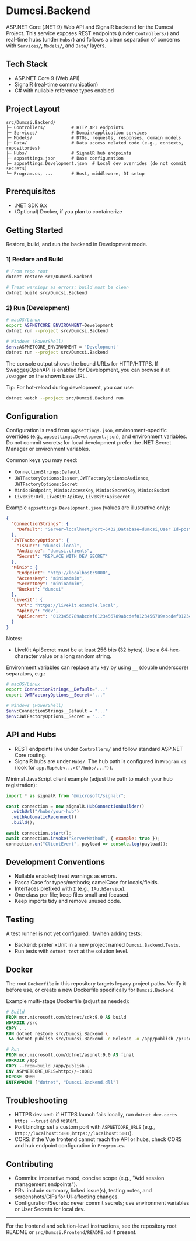 # Dumcsi.Backend

ASP.NET Core (.NET 9) Web API and SignalR backend for the Dumcsi Project. This service exposes REST endpoints (under `Controllers/`) and real-time hubs (under `Hubs/`) and follows a clean separation of concerns with `Services/`, `Models/`, and `Data/` layers.

## Tech Stack

- ASP.NET Core 9 (Web API)
- SignalR (real-time communication)
- C# with nullable reference types enabled

## Project Layout

```
src/Dumcsi.Backend/
├─ Controllers/          # HTTP API endpoints
├─ Services/             # Domain/application services
├─ Models/               # DTOs, requests, responses, domain models
├─ Data/                 # Data access related code (e.g., contexts, repositories)
├─ Hubs/                 # SignalR hub endpoints
├─ appsettings.json      # Base configuration
├─ appsettings.Development.json  # Local dev overrides (do not commit secrets)
└─ Program.cs, ...       # Host, middleware, DI setup
```

## Prerequisites

- .NET SDK 9.x
- (Optional) Docker, if you plan to containerize

## Getting Started

Restore, build, and run the backend in Development mode.

### 1) Restore and Build

```bash
# From repo root
dotnet restore src/Dumcsi.Backend

# Treat warnings as errors; build must be clean
dotnet build src/Dumcsi.Backend
```

### 2) Run (Development)

```bash
# macOS/Linux
export ASPNETCORE_ENVIRONMENT=Development
dotnet run --project src/Dumcsi.Backend

# Windows (PowerShell)
$env:ASPNETCORE_ENVIRONMENT = 'Development'
dotnet run --project src/Dumcsi.Backend
```

The console output shows the bound URLs for HTTP/HTTPS. If Swagger/OpenAPI is enabled for Development, you can browse it at `/swagger` on the shown base URL.

Tip: For hot-reload during development, you can use:

```bash
dotnet watch --project src/Dumcsi.Backend run
```

## Configuration

Configuration is read from `appsettings.json`, environment-specific overrides (e.g., `appsettings.Development.json`), and environment variables. Do not commit secrets; for local development prefer the .NET Secret Manager or environment variables.

Common keys you may need:

- `ConnectionStrings:Default`
- `JWTFactoryOptions:Issuer`, `JWTFactoryOptions:Audience`, `JWTFactoryOptions:Secret`
- `Minio:Endpoint`, `Minio:AccessKey`, `Minio:SecretKey`, `Minio:Bucket`
- `LiveKit:Url`, `LiveKit:ApiKey`, `LiveKit:ApiSecret`

Example `appsettings.Development.json` (values are illustrative only):

```json
{
  "ConnectionStrings": {
    "Default": "Server=localhost;Port=5432;Database=dumcsi;User Id=postgres;Password=devpassword;"
  },
  "JWTFactoryOptions": {
    "Issuer": "dumcsi.local",
    "Audience": "dumcsi.clients",
    "Secret": "REPLACE_WITH_DEV_SECRET"
  },
  "Minio": {
    "Endpoint": "http://localhost:9000",
    "AccessKey": "minioadmin",
    "SecretKey": "minioadmin",
    "Bucket": "dumcsi"
  },
  "LiveKit": {
    "Url": "https://livekit.example.local",
    "ApiKey": "dev",
    "ApiSecret": "0123456789abcdef0123456789abcdef0123456789abcdef0123456789abcdef"
  }
}
```

Notes:
- LiveKit ApiSecret must be at least 256 bits (32 bytes). Use a 64-hex-character value or a long random string.

Environment variables can replace any key by using `__` (double underscore) separators, e.g.:

```bash
# macOS/Linux
export ConnectionStrings__Default="..."
export JWTFactoryOptions__Secret="..."

# Windows (PowerShell)
$env:ConnectionStrings__Default = "..."
$env:JWTFactoryOptions__Secret = "..."
```

## API and Hubs

- REST endpoints live under `Controllers/` and follow standard ASP.NET Core routing.
- SignalR hubs are under `Hubs/`. The hub path is configured in `Program.cs` (look for `app.MapHub<...>("/hubs/...")`).

Minimal JavaScript client example (adjust the path to match your hub registration):

```js
import * as signalR from "@microsoft/signalr";

const connection = new signalR.HubConnectionBuilder()
  .withUrl("/hubs/your-hub")
  .withAutomaticReconnect()
  .build();

await connection.start();
await connection.invoke("ServerMethod", { example: true });
connection.on("ClientEvent", payload => console.log(payload));
```

## Development Conventions

- Nullable enabled; treat warnings as errors.
- PascalCase for types/methods; camelCase for locals/fields.
- Interfaces prefixed with `I` (e.g., `IAuthService`).
- One class per file; keep files small and focused.
- Keep imports tidy and remove unused code.

## Testing

A test runner is not yet configured. If/when adding tests:

- Backend: prefer xUnit in a new project named `Dumcsi.Backend.Tests`.
- Run tests with `dotnet test` at the solution level.

## Docker

The root `Dockerfile` in this repository targets legacy project paths. Verify it before use, or create a new Dockerfile specifically for `Dumcsi.Backend`.

Example multi-stage Dockerfile (adjust as needed):

```dockerfile
# Build
FROM mcr.microsoft.com/dotnet/sdk:9.0 AS build
WORKDIR /src
COPY . .
RUN dotnet restore src/Dumcsi.Backend \
 && dotnet publish src/Dumcsi.Backend -c Release -o /app/publish /p:UseAppHost=false

# Run
FROM mcr.microsoft.com/dotnet/aspnet:9.0 AS final
WORKDIR /app
COPY --from=build /app/publish .
ENV ASPNETCORE_URLS=http://+:8080
EXPOSE 8080
ENTRYPOINT ["dotnet", "Dumcsi.Backend.dll"]
```

## Troubleshooting

- HTTPS dev cert: if HTTPS launch fails locally, run `dotnet dev-certs https --trust` and restart.
- Port binding: set a custom port with `ASPNETCORE_URLS` (e.g., `http://localhost:5000;https://localhost:5001`).
- CORS: if the Vue frontend cannot reach the API or hubs, check CORS and hub endpoint configuration in `Program.cs`.

## Contributing

- Commits: imperative mood, concise scope (e.g., "Add session management endpoints").
- PRs: include summary, linked issue(s), testing notes, and screenshots/GIFs for UI-affecting changes.
- Configuration/Secrets: never commit secrets; use environment variables or User Secrets for local dev.

---

For the frontend and solution-level instructions, see the repository root README or `src/Dumcsi.Frontend/README.md` if present.
